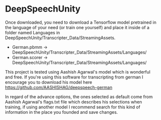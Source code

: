 # DeepSpeechUnity
Once downloaded, you need to download a Tensorflow model pretrained in the language of your need (or train one yourself) and place it inside of a folder named Languages in DeepSpeechUnity/Transcripter_Data/StreamingAssets.
*  German.pbmm -> DeepSpeechUnity/Transcripter_Data/StreamingAssets/Languages/
*  German.scorer -> DeepSpeechUnity/Transcripter_Data/StreamingAssets/Languages/

This project is tested using Aashish Agarwal's model which is wonderful and free. If you're using this software for transcripting from german I encourage you to download his model here https://github.com/AASHISHAG/deepspeech-german

In regard of the advance options, the ones selected as default come from Aashish Agarwal's flags.txt file which describes his selections when training, if using another model I recommend search for this kind of information in the place you founded and save changes.
